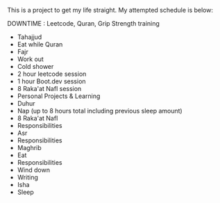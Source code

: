 This is a project to get my life straight. My attempted schedule is below:

DOWNTIME : Leetcode, Quran, Grip Strength training

- Tahajjud
- Eat while Quran
- Fajr
- Work out
- Cold shower
- 2 hour leetcode session
- 1 hour Boot.dev session
- 8 Raka'at Nafl session
- Personal Projects & Learning
- Duhur
- Nap (up to 8 hours total including previous sleep amount)
- 8 Raka'at Nafl
- Responsibilities
- Asr
- Responsibilities
- Maghrib
- Eat
- Responsibilities
- Wind down
- Writing
- Isha
- Sleep
